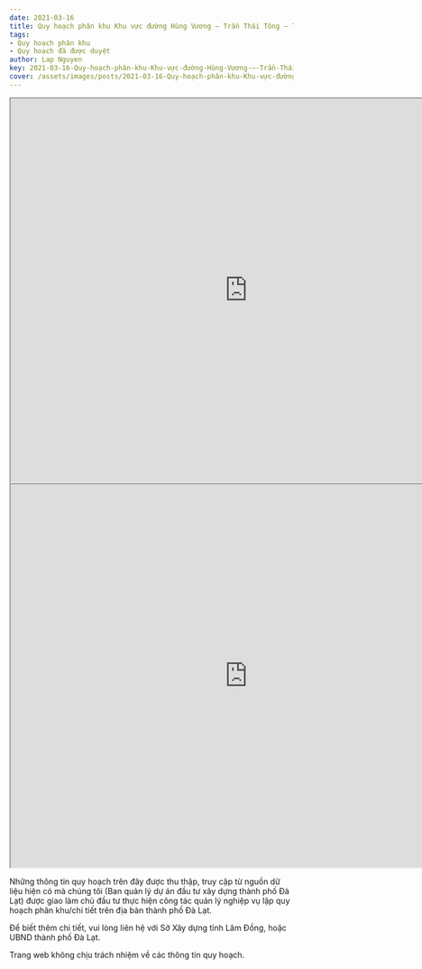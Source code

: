 ```yaml
---
date: 2021-03-16
title: Quy hoạch phân khu Khu vực đường Hùng Vương – Trần Thái Tông – Trần Quang Diệu (khu B2), phường 9,10,11, thành phố Đà Lạt
tags:
- Quy hoạch phân khu
- Quy hoạch đã được duyệt
author: Lap Nguyen
key: 2021-03-16-Quy-hoạch-phân-khu-Khu-vực-đường-Hùng-Vương-–-Trần-Thái-Tông-–-Trần-Quang-Diệu
cover: /assets/images/posts/2021-03-16-Quy-hoạch-phân-khu-Khu-vực-đường-Hùng-Vương-–-Trần-Thái-Tông-–-Trần-Quang-Diệu.png
---
```


<iframe src="https://drive.google.com/file/d/1LSJj5D5ZCI_df79STk9xZ77m9jVYdB8W/preview" width="840" height="680"></iframe>

<iframe src="https://drive.google.com/file/d/16vSb5vKmq6ox_2r9GpKVsRLW4TO4ASkS/preview" width="840" height="680"></iframe>

Những thông tin quy hoạch trên đây được thu thập, truy cập từ nguồn dữ liệu hiện có mà chúng tôi 
(Ban quản lý dự án đầu tư xây dựng thành phố Đà Lạt) được giao làm chủ đầu tư thực hiện công tác quản lý nghiệp vụ 
lập quy hoạch phân khu/chi tiết trên địa bàn thành phố Đà Lạt.

Để biết thêm chi tiết, vui lòng liên hệ với Sở Xây dựng tỉnh Lâm Đồng, hoặc UBND thành phố Đà Lạt.

Trang web không chịu trách nhiệm về các thông tin quy hoạch.
